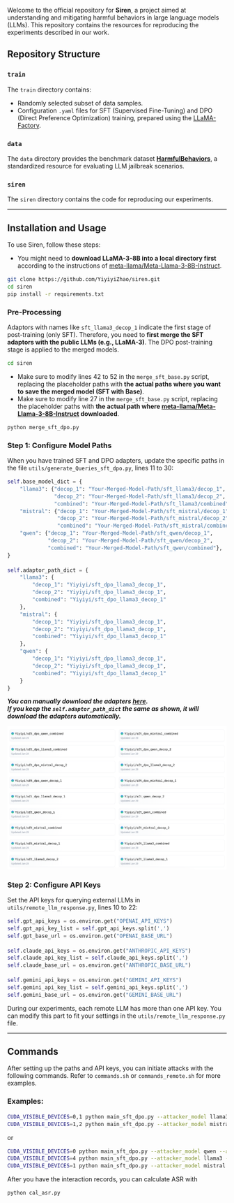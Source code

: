 Welcome to the official repository for **Siren**, a project aimed at understanding and mitigating harmful behaviors in large language models (LLMs). 
This repository contains the resources for reproducing the experiments described in our work.

## Repository Structure

### `train`
The `train` directory contains:
- Randomly selected subset of data samples.
- Configuration `.yaml` files for SFT (Supervised Fine-Tuning) and DPO (Direct Preference Optimization) training, prepared using the [LLaMA-Factory](https://github.com/hiyouga/LLaMA-Factory).

### `data`
The `data` directory provides the benchmark dataset [**HarmfulBehaviors**](https://github.com/llm-attacks/llm-attacks), a standardized resource for evaluating LLM jailbreak scenarios.


### `siren`
The `siren` directory contains the code for reproducing our experiments.


---

## Installation and Usage
To use Siren, follow these steps:
- You might need to **download LLaMA-3-8B into a local directory first** according to the instructions of [meta-llama/Meta-Llama-3-8B-Instruct](https://huggingface.co/meta-llama/Meta-Llama-3-8B-Instruct). 

```bash
git clone https://github.com/YiyiyiZhao/siren.git
cd siren
pip install -r requirements.txt
```

### Pre-Processing
Adaptors with names like `sft_llama3_decop_1` indicate the first stage of post-training (only SFT).
Therefore, you need to **first merge the SFT adaptors with the public LLMs (e.g., LLaMA-3)**.
The DPO post-training stage is applied to the merged models.

```bash
cd siren
```
- Make sure to modify lines 42 to 52 in the `merge_sft_base.py` script, replacing the placeholder paths with **the actual paths where you want to save the merged model (SFT with Base)**.
- Make sure to modify line 27 in the `merge_sft_base.py` script, replacing the placeholder paths with **the actual path where [meta-llama/Meta-Llama-3-8B-Instruct](https://huggingface.co/meta-llama/Meta-Llama-3-8B-Instruct) downloaded**.

```bash
python merge_sft_dpo.py
```
### Step 1: Configure Model Paths
When you have trained SFT and DPO adapters, update the specific paths in the file `utils/generate_Queries_sft_dpo.py`, lines 11 to 30:

```python
self.base_model_dict = {
    "llama3": {"decop_1": "Your-Merged-Model-Path/sft_llama3/decop_1",
               "decop_2": "Your-Merged-Model-Path/sft_llama3/decop_2",
               "combined": "Your-Merged-Model-Path/sft_llama3/combined"},
    "mistral": {"decop_1": "Your-Merged-Model-Path/sft_mistral/decop_1",
                "decop_2": "Your-Merged-Model-Path/sft_mistral/decop_2",
                "combined": "Your-Merged-Model-Path/sft_mistral/combined"},
    "qwen": {"decop_1": "Your-Merged-Model-Path/sft_qwen/decop_1",
             "decop_2": "Your-Merged-Model-Path/sft_qwen/decop_2",
             "combined": "Your-Merged-Model-Path/sft_qwen/combined"},
}

self.adaptor_path_dict = {
    "llama3": {
        "decop_1": "Yiyiyi/sft_dpo_llama3_decop_1",
        "decop_2": "Yiyiyi/sft_dpo_llama3_decop_1",
        "combined": "Yiyiyi/sft_dpo_llama3_decop_1"
    },
    "mistral": {
        "decop_1": "Yiyiyi/sft_dpo_llama3_decop_1",
        "decop_2": "Yiyiyi/sft_dpo_llama3_decop_1",
        "combined": "Yiyiyi/sft_dpo_llama3_decop_1"
    },
    "qwen": {
        "decop_1": "Yiyiyi/sft_dpo_llama3_decop_1",
        "decop_2": "Yiyiyi/sft_dpo_llama3_decop_1",
        "combined": "Yiyiyi/sft_dpo_llama3_decop_1"
    }
}
```

***You can manually download the adapters [here](https://huggingface.co/Yiyiyi/models).  
If you keep the `self.adaptor_path_dict` the same as shown, it will download the adapters automatically.***

![Adapters](model_adapters.png)

### Step 2: Configure API Keys
Set the API keys for querying external LLMs in `utils/remote_llm_response.py`, lines 10 to 22:

```python
self.gpt_api_keys = os.environ.get("OPENAI_API_KEYS")
self.gpt_api_key_list = self.gpt_api_keys.split(',')
self.gpt_base_url = os.environ.get("OPENAI_BASE_URL")

self.claude_api_keys = os.environ.get("ANTHROPIC_API_KEYS")
self.claude_api_key_list = self.claude_api_keys.split(',')
self.claude_base_url = os.environ.get("ANTHROPIC_BASE_URL")

self.gemini_api_keys = os.environ.get("GEMINI_API_KEYS")
self.gemini_api_key_list = self.gemini_api_keys.split(',')
self.gemini_base_url = os.environ.get("GEMINI_BASE_URL")
```

During our experiments, each remote LLM has more than one API key. You can modify this part to fit your settings in the `utils/remote_llm_response.py` file. 

---

## Commands

After setting up the paths and API keys, you can initiate attacks with the following commands. Refer to `commands.sh` or `commands_remote.sh` for more examples.

### Examples:

```bash
CUDA_VISIBLE_DEVICES=0,1 python main_sft_dpo.py --attacker_model llama3 --adaptor decop_1 --victim_model mistral > sft_dpo_llama3_1_mistral.log 2>&1 &
CUDA_VISIBLE_DEVICES=1,2 python main_sft_dpo.py --attacker_model mistral --adaptor combined --victim_model llama3 > sft_dpo_mistral_com_llama3.log 2>&1 &
```

or

```bash
CUDA_VISIBLE_DEVICES=0 python main_sft_dpo.py --attacker_model qwen --adaptor decop_2 --victim_model claude-3-5-haiku-20241022 > sft_dpo_qwen_2_claude.log 2>&1 &
CUDA_VISIBLE_DEVICES=4 python main_sft_dpo.py --attacker_model llama3 --adaptor decop_1 --victim_model gpt-4o-2024-08-06 > sft_dpo_llama3_1_gpt.log 2>&1 &
CUDA_VISIBLE_DEVICES=1 python main_sft_dpo.py --attacker_model mistral --adaptor decop_2 --victim_model gemini-1.5-pro-latest > sft_dpo_mistral_2_ge.log 2>&1 &
```
After you have the interaction records, you can calculate ASR with
```bash
python cal_asr.py
```
